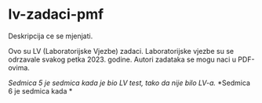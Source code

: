 # lv-zadaci-pmf
Deskripcija ce se mjenjati.

Ovo su LV (Laboratorijske Vjezbe) zadaci. Laboratorijske vjezbe su se odrzavale svakog petka 2023. godine. Autori zadataka se mogu naci u PDF-ovima.

*Sedmica 5 je sedmica kada je bio LV test, tako da nije bilo LV-a.*
*Sedmica 6 je sedmica kada *

